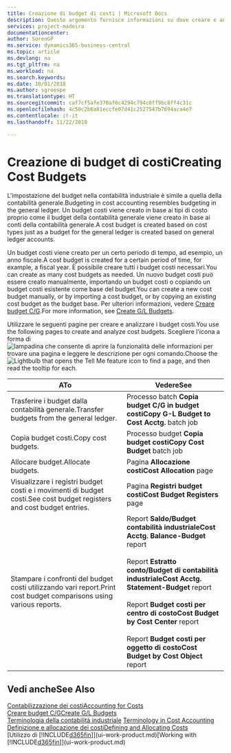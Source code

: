 ```yaml
---
title: Creazione di budget di costi | Microsoft Docs
description: Questo argomento fornisce informazioni su dove creare e analizzare budget costi.
services: project-madeira
documentationcenter: 
author: SorenGP
ms.service: dynamics365-business-central
ms.topic: article
ms.devlang: na
ms.tgt_pltfrm: na
ms.workload: na
ms.search.keywords: 
ms.date: 10/01/2018
ms.author: sgroespe
ms.translationtype: HT
ms.sourcegitcommit: caf7cf5afe370af0c4294c794c0ff9bc8ff4c31c
ms.openlocfilehash: 4c50c2b6a81eccfe07d41c2527547b7694aca4e7
ms.contentlocale: it-it
ms.lasthandoff: 11/22/2018

---
```

# <a name="creating-cost-budgets"></a><span data-ttu-id="404b0-103">Creazione di budget di costi</span><span class="sxs-lookup"><span data-stu-id="404b0-103">Creating Cost Budgets</span></span>
<span data-ttu-id="404b0-104">L'impostazione del budget nella contabilità industriale è simile a quella della contabilità generale.</span><span class="sxs-lookup"><span data-stu-id="404b0-104">Budgeting in cost accounting resembles budgeting in the general ledger.</span></span> <span data-ttu-id="404b0-105">Un budget costi viene creato in base ai tipi di costo proprio come il budget della contabilità generale viene creato in base ai conti della contabilità generale.</span><span class="sxs-lookup"><span data-stu-id="404b0-105">A cost budget is created based on cost types just as a budget for the general ledger is created based on general ledger accounts.</span></span>  

<span data-ttu-id="404b0-106">Un budget costi viene creato per un certo periodo di tempo, ad esempio, un anno fiscale.</span><span class="sxs-lookup"><span data-stu-id="404b0-106">A cost budget is created for a certain period of time, for example, a fiscal year.</span></span> <span data-ttu-id="404b0-107">È possibile creare tutti i budget costi necessari.</span><span class="sxs-lookup"><span data-stu-id="404b0-107">You can create as many cost budgets as needed.</span></span> <span data-ttu-id="404b0-108">Un nuovo budget costi può essere creato manualmente, importando un budget costi o copiando un budget costi esistente come base del budget.</span><span class="sxs-lookup"><span data-stu-id="404b0-108">You can create a new cost budget manually, or by importing a cost budget, or by copying an existing cost budget as the budget base.</span></span> <span data-ttu-id="404b0-109">Per ulteriori informazioni, vedere [Creare budget C/G](finance-how-create-budgets.md).</span><span class="sxs-lookup"><span data-stu-id="404b0-109">For more information, see [Create G/L Budgets](finance-how-create-budgets.md).</span></span>

<span data-ttu-id="404b0-110">Utilizzare le seguenti pagine per creare e analizzare i budget costi.</span><span class="sxs-lookup"><span data-stu-id="404b0-110">You use the following pages to create and analyze cost budgets.</span></span> <span data-ttu-id="404b0-111">Scegliere l'icona a forma di ![lampadina che consente di aprire la funzionalità delle informazioni](media/ui-search/search_small.png "Informazioni sull'operazione che si desidera eseguire") per trovare una pagina e leggere le descrizione per ogni comando.</span><span class="sxs-lookup"><span data-stu-id="404b0-111">Choose the ![Lightbulb that opens the Tell Me feature](media/ui-search/search_small.png "Tell me what you want to do") icon to find a page, and then read the tooltip for each.</span></span>

|<span data-ttu-id="404b0-112">A</span><span class="sxs-lookup"><span data-stu-id="404b0-112">To</span></span>|<span data-ttu-id="404b0-113">Vedere</span><span class="sxs-lookup"><span data-stu-id="404b0-113">See</span></span>|  
|--------|---------|  
|<span data-ttu-id="404b0-114">Trasferire i budget dalla contabilità generale.</span><span class="sxs-lookup"><span data-stu-id="404b0-114">Transfer budgets from the general ledger.</span></span>|<span data-ttu-id="404b0-115">Processo batch **Copia budget C/G in budget costi**</span><span class="sxs-lookup"><span data-stu-id="404b0-115">**Copy G-L Budget to Cost Acctg.** batch job</span></span>|  
|<span data-ttu-id="404b0-116">Copia budget costi.</span><span class="sxs-lookup"><span data-stu-id="404b0-116">Copy cost budgets.</span></span>|<span data-ttu-id="404b0-117">Processo budget **Copia budget costi**</span><span class="sxs-lookup"><span data-stu-id="404b0-117">**Copy Cost Budget** batch job</span></span>|  
|<span data-ttu-id="404b0-118">Allocare budget.</span><span class="sxs-lookup"><span data-stu-id="404b0-118">Allocate budgets.</span></span>|<span data-ttu-id="404b0-119">Pagina **Allocazione costi**</span><span class="sxs-lookup"><span data-stu-id="404b0-119">**Cost Allocation** page</span></span>|  
|<span data-ttu-id="404b0-120">Visualizzare i registri budget costi e i movimenti di budget costi.</span><span class="sxs-lookup"><span data-stu-id="404b0-120">See cost budget registers and cost budget entries.</span></span>|<span data-ttu-id="404b0-121">Pagina **Registri budget costi**</span><span class="sxs-lookup"><span data-stu-id="404b0-121">**Cost Budget Registers** page</span></span>|  
|<span data-ttu-id="404b0-122">Stampare i confronti del budget costi utilizzando vari report.</span><span class="sxs-lookup"><span data-stu-id="404b0-122">Print cost budget comparisons using various reports.</span></span>|<span data-ttu-id="404b0-123">Report **Saldo/Budget contabilità industriale**</span><span class="sxs-lookup"><span data-stu-id="404b0-123">**Cost Acctg. Balance-Budget** report</span></span><br /><br /> <span data-ttu-id="404b0-124">Report **Estratto conto/Budget di contabilità industriale**</span><span class="sxs-lookup"><span data-stu-id="404b0-124">**Cost Acctg. Statement-Budget** report</span></span><br /><br /> <span data-ttu-id="404b0-125">Report **Budget costi per centro di costo**</span><span class="sxs-lookup"><span data-stu-id="404b0-125">**Cost Budget by Cost Center** report</span></span><br /><br /> <span data-ttu-id="404b0-126">Report **Budget costi per oggetto di costo**</span><span class="sxs-lookup"><span data-stu-id="404b0-126">**Cost Budget by Cost Object** report</span></span>|  

## <a name="see-also"></a><span data-ttu-id="404b0-127">Vedi anche</span><span class="sxs-lookup"><span data-stu-id="404b0-127">See Also</span></span>  
[<span data-ttu-id="404b0-128">Contabilizzazione dei costi</span><span class="sxs-lookup"><span data-stu-id="404b0-128">Accounting for Costs</span></span>](finance-manage-cost-accounting.md)  
[<span data-ttu-id="404b0-129">Creare budget C/G</span><span class="sxs-lookup"><span data-stu-id="404b0-129">Create G/L Budgets</span></span>](finance-how-create-budgets.md)  
<span data-ttu-id="404b0-130">[Terminologia della contabilità industriale](finance-terminology-in-cost-accounting.md) </span><span class="sxs-lookup"><span data-stu-id="404b0-130">[Terminology in Cost Accounting](finance-terminology-in-cost-accounting.md) </span></span>  
[<span data-ttu-id="404b0-131">Definizione e allocazione dei costi</span><span class="sxs-lookup"><span data-stu-id="404b0-131">Defining and Allocating Costs</span></span>](finance-define-and-allocate-costs.md)  
<span data-ttu-id="404b0-132">[Utilizzo di [!INCLUDE[d365fin](includes/d365fin_md.md)]](ui-work-product.md)</span><span class="sxs-lookup"><span data-stu-id="404b0-132">[Working with [!INCLUDE[d365fin](includes/d365fin_md.md)]](ui-work-product.md)</span></span>

